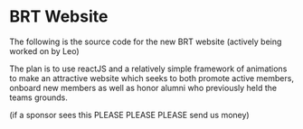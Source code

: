 # BRT Website

The following is the source code for the new BRT website (actively being worked on by Leo)

The plan is to use reactJS and a relatively simple framework of animations to make an attractive website which seeks to both promote active members, onboard new members as well as honor alumni who previously held the teams grounds. 

(if a sponsor sees this PLEASE PLEASE PLEASE send us money)